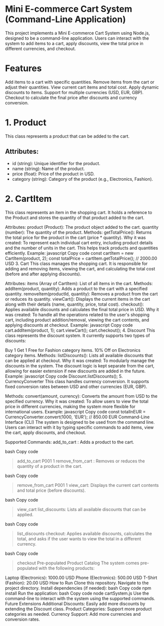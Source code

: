 # Mini E-commerce Cart System (Command-Line Application)

This project implements a Mini E-commerce Cart System using Node.js, designed to be a command-line application. Users can interact with the system to add items to a cart, apply discounts, view the total price in different currencies, and checkout.

# Features
Add items to a cart with specific quantities.
Remove items from the cart or adjust their quantities.
View current cart items and total cost.
Apply dynamic discounts to items.
Support for multiple currencies (USD, EUR, GBP).
Checkout to calculate the final price after discounts and currency conversion.


# 1. Product
This class represents a product that can be added to the cart.
## Attributes:
* id (string): Unique identifier for the product.
* name (string): Name of the product.
* price (float): Price of the product in USD.
* category (string): Category of the product (e.g., Electronics, Fashion).

# 2. CartItem
This class represents an item in the shopping cart. It holds a reference to the Product and stores the quantity of that product added to the cart.

Attributes:
product (Product): The product object added to the cart.
quantity (number): The quantity of the product.
Methods:
getTotalPrice(): Returns the total price for the product in the cart (price * quantity).
Why it was created:
To represent each individual cart entry, including product details and the number of units in the cart. This helps track products and quantities efficiently.
Example:
javascript
Copy code
const cartItem = new CartItem(product, 2);
const totalPrice = cartItem.getTotalPrice();  // 2000.00 USD
3. Cart
This class manages the shopping cart. It is responsible for adding and removing items, viewing the cart, and calculating the total cost (before and after applying discounts).

Attributes:
items (Array of CartItem): List of all items in the cart.
Methods:
addItem(product, quantity): Adds a product to the cart with a specified quantity.
removeItem(productId, quantity): Removes a product from the cart or reduces its quantity.
viewCart(): Displays the current items in the cart along with their details (name, quantity, price, total cost).
checkout(): Applies available discounts and calculates the final total price in USD.
Why it was created:
To handle all the operations related to the user's shopping cart, including product addition/removal, viewing the cart contents, and applying discounts at checkout.
Example:
javascript
Copy code
cart.addItem(product, 1);
cart.viewCart();
cart.checkout();
4. Discount
This class represents the discount system. It currently supports two types of discounts:

Buy 1 Get 1 Free for Fashion category items.
10% Off on Electronics category items.
Methods:
listDiscounts(): Lists all available discounts that can be applied at checkout.
Why it was created:
To modularly manage the discounts in the system. The discount logic is kept separate from the cart, allowing for easier extension if new discounts are added in the future.
Example:
javascript
Copy code
Discount.listDiscounts();
5. CurrencyConverter
This class handles currency conversion. It supports fixed conversion rates between USD and other currencies (EUR, GBP).

Methods:
convert(amount, currency): Converts the amount from USD to the specified currency.
Why it was created:
To allow users to view the total price in different currencies, making the system more flexible for international users.
Example:
javascript
Copy code
const totalInEUR = CurrencyConverter.convert(1000, 'EUR');  // 850.00 EUR
Command-Line Interface (CLI)
The system is designed to be used from the command line. Users can interact with it by typing specific commands to add items, view the cart, apply discounts, and checkout.

Supported Commands:
add_to_cart <ProductID> <Quantity>: Adds a product to the cart.

bash
Copy code
> add_to_cart P001 1
remove_from_cart <ProductID> <Quantity>: Removes or reduces the quantity of a product in the cart.

bash
Copy code
> remove_from_cart P001 1
view_cart: Displays the current cart contents and total price (before discounts).

bash
Copy code
> view_cart
list_discounts: Lists all available discounts that can be applied.

bash
Copy code
> list_discounts
checkout: Applies available discounts, calculates the total, and asks if the user wants to view the total in a different currency.

bash
Copy code
> checkout
Pre-populated Product Catalog
The system comes pre-populated with the following products:

Laptop (Electronics): 1000.00 USD
Phone (Electronics): 500.00 USD
T-Shirt (Fashion): 20.00 USD
How to Run
Clone this repository.
Navigate to the project directory.
Install dependencies (if needed):
bash
Copy code
npm install
Run the application:
bash
Copy code
node cartSystem.js
Use the command-line to interact with the system using the supported commands.
Future Extensions
Additional Discounts: Easily add more discounts by extending the Discount class.
Product Categories: Support more product categories as needed.
Currency Support: Add more currencies and conversion rates.
